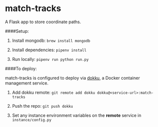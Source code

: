 # match-tracks

A Flask app to store coordinate paths.

####Setup: 

1. Install mongodb: `brew install mongodb`

2. Install dependencies: `pipenv install`

3. Run locally: `pipenv run python run.py`

####To deploy:

match-tracks is configured to deploy via [dokku](https://github.com/dokku/dokku), a Docker container management service.

1. Add dokku remote: `git remote add dokku dokku@<service-url>:match-tracks`

2. Push the repo: `git push dokku`

3. Set any instance environment variables on the **remote** service in `instance/config.py`

